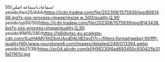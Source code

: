 سماعات/سماعة اصلي/50/
yesido/tws25/AAA/https://icdn.tradew.com/file/202308/1575939/jpg/8061448.jpg?x-oss-process=image/resize,w_500/quality,Q_90
yesido/yp50/50/https://icdn.tradew.com/file/202308/1575939/jpg/8143438.jpg?x-oss-process=image/quality,Q_90
yesido/KM15/280/https://ls6iibytsc.eu.scalesta-cdn.com/XuzHAMVXhDbnUAodDAUiB2qvD7c=/filters:format(webp):fill(fff):quality(90)/www.yourstoreq8.com/images/detailed/249/G13394.webp
yesido/kb21/38/https://sc04.alicdn.com/kf/H56230f4ad693450c930425b31fa51161U.jpg